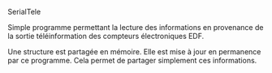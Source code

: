 SerialTele

Simple programme permettant la lecture des informations en provenance de la sortie téléinformation
des compteurs électroniques EDF.

Une structure est partagée en mémoire. Elle est mise à jour en permanence par ce programme.
Cela permet de partager simplement ces informations.